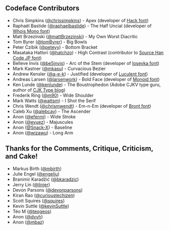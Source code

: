 ## Codeface Contributors

* Chris Simpkins ([@chrissimpkins](https://github.com/chrissimpkins)) - Apex (developer of [Hack font](https://github.com/chrissimpkins/Hack))
* Raphaël Bastide ([@raphaelbastide](https://github.com/raphaelbastide)) - The Half Uncial (developer of [Whois Mono font](https://github.com/raphaelbastide/Whois-mono))
* Matt Brzezinski ([@mattBrzezinski](https://github.com/mattBrzezinski)) - My Own Worst Diacritic
* Tom Byrer ([@tomByrer](https://github.com/tomByrer)) - Big Bowls
* Peter Czibik ([@peteyy](https://github.com/peteyy)) - Bottom Bracket
* Masataka Hattori ([@hatchzo](https://github.com/hatchzo)) - High Contrast (contributor to [Source Han Code JP font](https://github.com/adobe-fonts/source-han-code-jp))
* Belleve Invis ([@be5invis](https://github.com/be5invis)) - Arc of the Stem (developer of [Iosevka font](https://github.com/be5invis/Iosevka))
* Mark Kastner ([@mkasu](https://github.com/mkasu)) - Curvacious Bezier
* Andrew Kensler ([@a-e-k](https://github.com/a-e-k)) - Justified (developer of [Luculent font](http://eastfarthing.com/luculent/))
* Andreas Larsen ([@larsenwork](https://github.com/larsenwork)) - Bold Face (developer of [Monoid font](http://larsenwork.com/monoid/))
* Ken Lunde ([@kenlunde](https://github.com/kenlunde)) - The Boustrophedon (Adobe CJKV type guru, author of [CJK Type blog](http://blogs.adobe.com/CCJKType/))
* Frederik Ring ([@m90](https://github.com/m90)) - Wide Shoulder
* Mark Watts ([@wattsm](https://github.com/wattsm)) - I Shot the Serif
* Chris Wendt ([@chrismwendt](https://github.com/chrismwendt)) - Em-n-Em (developer of [Bront font](https://github.com/chrismwendt/bront))
* Caleb Xu ([@alebcay](https://github.com/alebcay)) - The Ascender
* Anon ([@efermi](https://github.com/efermi)) - Wide Stroke
* Anon ([@evuez](https://github.com/evuez)) - Majuscules
* Anon ([@Snack-X](https://github.com/Snack-X)) - Baseline
* Anon ([@wizawu](https://github.com/wizawu)) - Long Arm


## Thanks for the Comments, Critique, Criticism, and Cake!

* Markus Birth ([@mbirth](https://github.com/mbirth))
* Julie Engel ([@engelju](https://github.com/engelju))
* Branimir Karadžić ([@bkaradzic](https://github.com/bkaradzic))
* Jerry Lin ([@linjer](https://github.com/linjer))
* Devon Parsons ([@devonparsons](https://github.com/devonparsons))
* Kiran Rao ([@curioustechizen](https://github.com/curioustechizen))
* Scott Squires ([@squires](https://github.com/squires))
* Kevin Suttle ([@kevinSuttle](https://github.com/kevinSuttle))
* Téo M ([@teogeos](https://github.com/teogeos))
* Anon ([@dvvh](https://github.com/dvhh))
* Anon ([@mbaz](https://github.com/mbaz))

